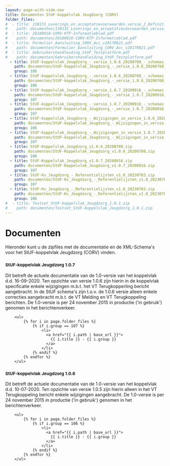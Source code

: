 ```yaml
---
layout: page-with-side-nav
title: Documenten StUF-koppelvlak Jeugdzorg (CORV)
folder_files:
#  - title: 130131_Leverings_en_acceptatievoorwaarden_versie_2_Definitief.pdf
#    path: documenten/130131_Leverings_en_acceptatievoorwaarden_versie_2_Definitief.pdf
#  - title: 20180910-CORV-KTP-Informatieblad.pdf
#    path: documenten/20180910-CORV-KTP-Informatieblad.pdf
#  - title: Formulier_Aansluiting_CORV_Acc_v20170821.pdf
#    path: documenten/Formulier_Aansluiting_CORV_Acc_v20170821.pdf
#  - title: Gebruikershandleiding_StUF_Testplatform.pdf
#    path: documenten/Gebruikershandleiding_StUF_Testplatform.pdf
  - title: StUF-koppelvlak_Jeugdzorg_-_versie_1.0.6_20200708_-_schemas_(normatieve_versie).zip
    path: documenten/StUF-koppelvlak_Jeugdzorg_-_versie_1.0.6_20200708_-_schemas_(normatieve_versie).zip
    group: 106
  - title: StUF-koppelvlak_Jeugdzorg_-_versie_1.0.6_20200708_-_schemas_(resolved).zip
    path: documenten/StUF-koppelvlak_Jeugdzorg_-_versie_1.0.6_20200708_-_schemas_(resolved).zip
    group: 106
  - title: StUF-koppelvlak_Jeugdzorg_-_versie_1.0.7_20200916_-_schemas_(normatieve_versie).zip
    path: documenten/StUF-koppelvlak_Jeugdzorg_-_versie_1.0.7_20200916_-_schemas_(normatieve_versie).zip
    group: 107
  - title: StUF-koppelvlak_Jeugdzorg_-_versie_1.0.7_20200916_-_schemas_(resolved).zip
    path: documenten/StUF-koppelvlak_Jeugdzorg_-_versie_1.0.7_20200916_-_schemas_(resolved).zip
    group: 107
  - title: StUF-koppelvlak_Jeugdzorg_-_Wijzigingen_in_versie_1.0.6_20200708.zip
    path: documenten/StUF-koppelvlak_Jeugdzorg_-_Wijzigingen_in_versie_1.0.6_20200708.zip
    group: 106
  - title: StUF-koppelvlak_Jeugdzorg_-_Wijzigingen_in_versie_1.0.7_20200916.zip
    path: documenten/StUF-koppelvlak_Jeugdzorg_-_Wijzigingen_in_versie_1.0.7_20200916.zip
    group: 107
  - title: StUF-Koppelvlak_Jeugdzorg_v1.0.6_20200708.zip
    path: documenten/StUF-Koppelvlak_Jeugdzorg_v1.0.6_20200708.zip
    group: 106
  - title: StUF-Koppelvlak_Jeugdzorg_v1.0.7_20200916.zip
    path: documenten/StUF-Koppelvlak_Jeugdzorg_v1.0.7_20200916.zip
    group: 107
  - title: StUF-Kv_Jeugdzorg_-_Referentielijsten_v1.0_20230703.zip
    path: documenten/StUF-Kv_Jeugdzorg_-_Referentielijsten_v1.0_20230703.zip
    group: 107
  - title: StUF-Kv_Jeugdzorg_-_Referentielijsten_v1.0_20230703.zip
    path: documenten/StUF-Kv_Jeugdzorg_-_Referentielijsten_v1.0_20230703.zip
    group: 106
#  - title: Testset_StUF-koppelvlak_Jeugdzorg_1.0.1.zip
#    path: documenten/Testset_StUF-koppelvlak_Jeugdzorg_1.0.1.zip
---
```

# Documenten

Hieronder kunt u de zipfiles met de documentatie en de XML-Schema's voor
het StUF-koppelvlak Jeugdzorg (CORV) vinden.

### <small>StUF-koppelvlak Jeugdzorg 1.0.7</small>

Dit betreft de actuele documentatie van de 1.0-versie van het koppelvlak
d.d. 16-09-2020. Ten opzichte van versie 1.0.6 zijn hierin in de
koppelvlak specificatie enkele wijzigingen m.b.t. het VT Terugkopperling
bericht aangebracht. In de StUF schema's zijn t.o.v. de 1.0.6 versie
alleen enkele correcties aangebracht m.b.t. de VT Melding en VT
Terugkoppeling berichten. De 1.0-versie is per 24 november 2015 in
productie ('in gebruik') genomen in het berichtenverkeer.

		<ul>
			{% for i in page.folder_files %}
				{% if i.group == 107 %} 
					<li>
					  <a href="{{ i.path | base_url }}">
						{{ i.title }} - {{ i.group }}
					  </a>
					</li>
				{% endif %} 
			{% endfor %}
		</ul>

### <small>StUF-koppelvlak Jeugdzorg 1.0.6</small>

Dit betreft de actuele documentatie van de 1.0-versie van het koppelvlak
d.d. 10-07-2020. Ten opzichte van versie 1.0.5 zijn hierin alleen in het
VT Terugkoppeling bericht enkele wijzigingen aangebracht. De 1.0-versie
is per 24 november 2015 in productie ('in gebruik') genomen in het
berichtenverkeer.

		<ul>
			{% for i in page.folder_files %}
				{% if i.group == 106 %} 
					<li>
					  <a href="{{ i.path | base_url }}">
						{{ i.title }} - {{ i.group }}
					  </a>
					</li>
				{% endif %} 
			{% endfor %}
		</ul>
